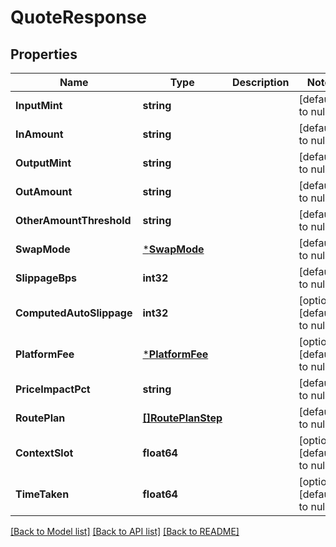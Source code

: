 # QuoteResponse

## Properties
Name | Type | Description | Notes
------------ | ------------- | ------------- | -------------
**InputMint** | **string** |  | [default to null]
**InAmount** | **string** |  | [default to null]
**OutputMint** | **string** |  | [default to null]
**OutAmount** | **string** |  | [default to null]
**OtherAmountThreshold** | **string** |  | [default to null]
**SwapMode** | [***SwapMode**](SwapMode.md) |  | [default to null]
**SlippageBps** | **int32** |  | [default to null]
**ComputedAutoSlippage** | **int32** |  | [optional] [default to null]
**PlatformFee** | [***PlatformFee**](PlatformFee.md) |  | [optional] [default to null]
**PriceImpactPct** | **string** |  | [default to null]
**RoutePlan** | [**[]RoutePlanStep**](RoutePlanStep.md) |  | [default to null]
**ContextSlot** | **float64** |  | [optional] [default to null]
**TimeTaken** | **float64** |  | [optional] [default to null]

[[Back to Model list]](../README.md#documentation-for-models) [[Back to API list]](../README.md#documentation-for-api-endpoints) [[Back to README]](../README.md)

